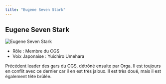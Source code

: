 ```yaml
---
title: "Eugene Seven Stark"
---
```


Eugene Seven Stark
------------------


![Eugene Seven Stark](/images/stories/saga/g-tekketsu/persos/eugene-seven-stark.png)


* Rôle : Membre du CGS
* Voix Japonaise : Yuichiro Umehara


Précédent leader des gars du CGS, détrôné ensuite par Orga. Il est toujours en conflit avec ce dernier car il en est très jaloux. Il est très doué, mais il est également tête brûlée.


